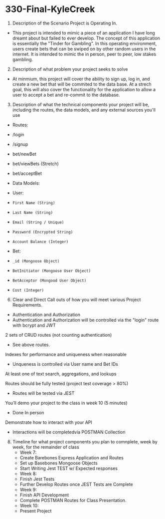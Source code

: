 # 330-Final-KyleCreek

1. Description of the Scenario Project is Operating In.

- This project is intended to mimic a piece of an application I have long dreamt about but failed to ever develop. The concept of this application is essentially the "Tinder for Gambling". In this operating environment, users create bets that can be swiped on by other random users in the internet. It is intended to mimic the in person, peer to peer, low stakes gambling.

2. Description of what problem your project seeks to solve

- At minmium, this project will cover the ability to sign up, log in, and create a new bet that will be commited to the data base. At a strech goal, this will also cover the functionality for the application to allow a user to accept a bet and re-commit to the database. 

3. Description of what the technical components your project will be, including the routes, the data models, and any external sources you'll use

- Routes:
-   /login
-   /signup
-   bet/newBet
-   bet/viewBets (Stretch)
-   bet/acceptBet

- Data Models:
-   User:
-     First Name (String)
-     Last Name (String)
-     Email (String / Unique)
-     Password (Encrypted String)
-     Account Balance (Integer)
-   Bet:
-     _id (Mongoose Object)
-     BetInitiator (Mongoose User Object)
-     BetAcceptor (Mongood User Object)
-     Cost (Integer)

6. Clear and Direct Call outs of how you will meet various Project Requirements.

- Authentication and Authorization
-   Authentication and Authorization will be controlled via the "login" route with bcrypt and JWT

2  sets of CRUD routes (not counting authentication)
- See above routes. 

Indexes for performance and uniqueness when reasonable
  - Unqueness is controlled via User name and Bet IDs

At least one of text search, aggregations, and lookups

Routes should be fully tested (project test coverage > 80%)
  - Routes will be tested via JEST
    
You’ll demo your project to the class in week 10 (5 minutes)
  - Done In person
    
Demonstrate how to interact with your API

- Interactions will be completedvia POSTMAN Collection


8. Timeline for what project components you plan to comnplete, week by week, for the remainder of class
   - Week 7:
   -   Create Barebones Express Application and Routes
   -   Set up Basebones Mongoose Objects
   -   Start Writing Jest TEST w/ Expected responses
   - Week 8:
   -   Finish Jest Tests
   -   Further Develop Routes once JEST Tests are Complete
   - Week 9:
   -   Finish API Development
   -   Complete POSTMAN Routes for Class Presentation. 
   - Week 10:
   -   Present Project
